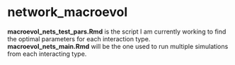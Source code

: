 # network_macroevol

**macroevol_nets_test_pars.Rmd** is the script I am currently working to find the optimal parameters for each interaction type.
**macroevol_nets_main.Rmd** will be the one used to run multiple simulations from each interacting type.
